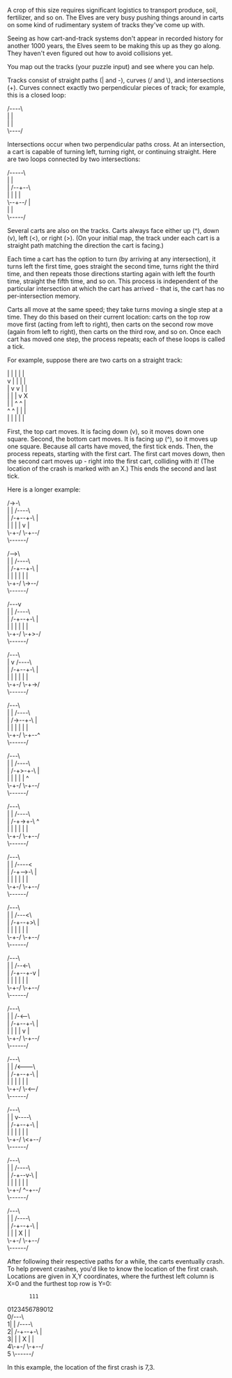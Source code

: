 A crop of this size requires significant logistics to transport produce, soil, fertilizer, and so on. The Elves are very busy pushing things around in carts on some kind of rudimentary system of tracks they've come up with.

Seeing as how cart-and-track systems don't appear in recorded history for another 1000 years, the Elves seem to be making this up as they go along. They haven't even figured out how to avoid collisions yet.

You map out the tracks (your puzzle input) and see where you can help.

Tracks consist of straight paths (| and -), curves (/ and \\), and intersections (+). Curves connect exactly two perpendicular pieces of track; for example, this is a closed loop:

/----\\  
|    |  
|    |  
\\----/  

Intersections occur when two perpendicular paths cross. At an intersection, a cart is capable of turning left, turning right, or continuing straight. Here are two loops connected by two intersections:

/-----\\  
|     |  
|  /--+--\\  
|  |  |  |  
\\--+--/  |  
   |     |  
   \\-----/  

Several carts are also on the tracks. Carts always face either up (^), down (v), left (<), or right (>). (On your initial map, the track under each cart is a straight path matching the direction the cart is facing.)

Each time a cart has the option to turn (by arriving at any intersection), it turns left the first time, goes straight the second time, turns right the third time, and then repeats those directions starting again with left the fourth time, straight the fifth time, and so on. This process is independent of the particular intersection at which the cart has arrived - that is, the cart has no per-intersection memory.

Carts all move at the same speed; they take turns moving a single step at a time. They do this based on their current location: carts on the top row move first (acting from left to right), then carts on the second row move (again from left to right), then carts on the third row, and so on. Once each cart has moved one step, the process repeats; each of these loops is called a tick.

For example, suppose there are two carts on a straight track:

|  |  |  |  |  
v  |  |  |  |  
|  v  v  |  |  
|  |  |  v  X  
|  |  ^  ^  |  
^  ^  |  |  |  
|  |  |  |  |  

First, the top cart moves. It is facing down (v), so it moves down one square. Second, the bottom cart moves. It is facing up (^), so it moves up one square. Because all carts have moved, the first tick ends. Then, the process repeats, starting with the first cart. The first cart moves down, then the second cart moves up - right into the first cart, colliding with it! (The location of the crash is marked with an X.) This ends the second and last tick.

Here is a longer example:

/->-\\          
|   |  /----\\  
| /-+--+-\\  |  
| | |  | v  |  
\\-+-/  \\-+--/  
  \\------/     
  
/-->\\          
|   |  /----\\  
| /-+--+-\\  |  
| | |  | |  |  
\\-+-/  \\->--/  
  \\------/     

/---v          
|   |  /----\\  
| /-+--+-\\  |  
| | |  | |  |  
\\-+-/  \\-+>-/  
  \\------/     
  
/---\\          
|   v  /----\\  
| /-+--+-\\  |  
| | |  | |  |  
\\-+-/  \\-+->/  
  \\------/     

/---\\          
|   |  /----\\  
| /->--+-\\  |  
| | |  | |  |  
\\-+-/  \\-+--^  
  \\------/     

/---\\        
|   |  /----\\  
| /-+>-+-\\  |  
| | |  | |  ^  
\\-+-/  \\-+--/  
  \\------/     

/---\\          
|   |  /----\\  
| /-+->+-\\  ^  
| | |  | |  |  
\\-+-/  \\-+--/  
  \\------/   

/---\\        
|   |  /----<  
| /-+-->-\\  |  
| | |  | |  |  
\\-+-/  \\-+--/  
  \\------/   

/---\\        
|   |  /---<\\  
| /-+--+>\\  |  
| | |  | |  |  
\\-+-/  \\-+--/  
  \\------/   

/---\\        
|   |  /--<-\\  
| /-+--+-v  |  
| | |  | |  |  
\\-+-/  \\-+--/  
  \\------/   

/---\\        
|   |  /-<--\\  
| /-+--+-\\  |  
| | |  | v  |  
\\-+-/  \\-+--/  
  \\------/   

/---\\        
|   |  /<---\\  
| /-+--+-\\  |  
| | |  | |  |  
\\-+-/  \\-<--/  
  \\------/   

/---\\        
|   |  v----\\  
| /-+--+-\\  |  
| | |  | |  |  
\\-+-/  \\<+--/  
  \\------/   

/---\\        
|   |  /----\\  
| /-+--v-\\  |  
| | |  | |  |  
\\-+-/  ^-+--/  
  \\------/   

/---\\        
|   |  /----\\  
| /-+--+-\\  |  
| | |  X |  |  
\\-+-/  \\-+--/  
  \\------/   

After following their respective paths for a while, the carts eventually crash. To help prevent crashes, you'd like to know the location of the first crash. Locations are given in X,Y coordinates, where the furthest left column is X=0 and the furthest top row is Y=0:

           111  
 0123456789012  
0/---\\          
1|   |  /----\\  
2| /-+--+-\\  |  
3| | |  X |  |  
4\\-+-/  \\-+--/  
5  \\------/   

In this example, the location of the first crash is 7,3.